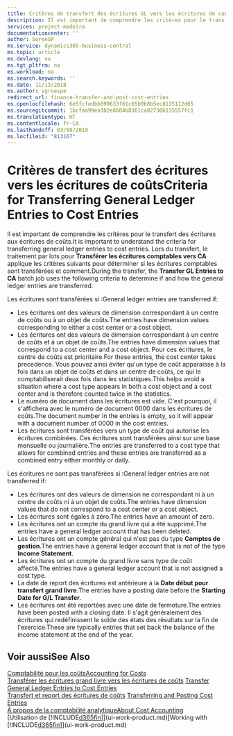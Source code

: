 ```yaml
---
title: Critères de transfert des écritures GL vers les écritures de coûts | Microsoft Docs
description: Il est important de comprendre les critères pour le transfert des écritures aux écritures de coûts. Lors du transfert, le traitement par lots pour **Transférer les écritures comptables vers CA** applique les critères suivants pour déterminer si les écritures comptables sont transférées et comment.
services: project-madeira
documentationcenter: ''
author: SorenGP
ms.service: dynamics365-business-central
ms.topic: article
ms.devlang: na
ms.tgt_pltfrm: na
ms.workload: na
ms.search.keywords: ''
ms.date: 11/13/2018
ms.author: sgroespe
redirect_url: finance-transfer-and-post-cost-entries
ms.openlocfilehash: 6e5fcfedbb899633f61c05b0b8b5ec8125112d65
ms.sourcegitcommit: 1bcfaa99ea302e6b84b8361ca02730b135557fc1
ms.translationtype: HT
ms.contentlocale: fr-CA
ms.lasthandoff: 03/08/2019
ms.locfileid: "813167"
---
```

# <a name="criteria-for-transferring-general-ledger-entries-to-cost-entries"></a><span data-ttu-id="4d775-104">Critères de transfert des écritures vers les écritures de coûts</span><span class="sxs-lookup"><span data-stu-id="4d775-104">Criteria for Transferring General Ledger Entries to Cost Entries</span></span>
<span data-ttu-id="4d775-105">Il est important de comprendre les critères pour le transfert des écritures aux écritures de coûts.</span><span class="sxs-lookup"><span data-stu-id="4d775-105">It is important to understand the criteria for transferring general ledger entries to cost entries.</span></span> <span data-ttu-id="4d775-106">Lors du transfert, le traitement par lots pour **Transférer les écritures comptables vers CA** applique les critères suivants pour déterminer si les écritures comptables sont transférées et comment.</span><span class="sxs-lookup"><span data-stu-id="4d775-106">During the transfer, the **Transfer GL Entries to CA** batch job uses the following criteria to determine if and how the general ledger entries are transferred.</span></span>  

<span data-ttu-id="4d775-107">Les écritures sont transférées si :</span><span class="sxs-lookup"><span data-stu-id="4d775-107">General ledger entries are transferred if:</span></span>  

-   <span data-ttu-id="4d775-108">Les écritures ont des valeurs de dimension correspondant à un centre de coûts ou à un objet de coûts.</span><span class="sxs-lookup"><span data-stu-id="4d775-108">The entries have dimension values corresponding to either a cost center or a cost object.</span></span>  
-   <span data-ttu-id="4d775-109">Les écritures ont des valeurs de dimension correspondant à un centre de coûts et à un objet de coûts.</span><span class="sxs-lookup"><span data-stu-id="4d775-109">The entries have dimension values that correspond to a cost center and a cost object.</span></span> <span data-ttu-id="4d775-110">Pour ces écritures, le centre de coûts est prioritaire.</span><span class="sxs-lookup"><span data-stu-id="4d775-110">For these entries, the cost center takes precedence.</span></span> <span data-ttu-id="4d775-111">Vous pouvez ainsi éviter qu'un type de coût apparaisse à la fois dans un objet de coûts et dans un centre de coûts, ce qui le comptabiliserait deux fois dans les statistiques.</span><span class="sxs-lookup"><span data-stu-id="4d775-111">This helps avoid a situation where a cost type appears in both a cost object and a cost center and is therefore counted twice in the statistics.</span></span>  
-   <span data-ttu-id="4d775-112">Le numéro de document dans les écritures est vide. C'est pourquoi, il s'affichera avec le numéro de document 0000 dans les écritures de coûts.</span><span class="sxs-lookup"><span data-stu-id="4d775-112">The document number in the entries is empty, so it will appear with a document number of 0000 in the cost entries.</span></span>  
-   <span data-ttu-id="4d775-113">Les écritures sont transférées vers un type de coût qui autorise les écritures combinées. Ces écritures sont transférées ainsi sur une base mensuelle ou journalière.</span><span class="sxs-lookup"><span data-stu-id="4d775-113">The entries are transferred to a cost type that allows for combined entries and these entries are transferred as a combined entry either monthly or daily.</span></span>  

<span data-ttu-id="4d775-114">Les écritures ne sont pas transférées si :</span><span class="sxs-lookup"><span data-stu-id="4d775-114">General ledger entries are not transferred if:</span></span>  

-   <span data-ttu-id="4d775-115">Les écritures ont des valeurs de dimension ne correspondant ni à un centre de coûts ni à un objet de coûts.</span><span class="sxs-lookup"><span data-stu-id="4d775-115">The entries have dimension values that do not correspond to a cost center or a cost object.</span></span>  
-   <span data-ttu-id="4d775-116">Les écritures sont égales à zéro.</span><span class="sxs-lookup"><span data-stu-id="4d775-116">The entries have an amount of zero.</span></span>  
-   <span data-ttu-id="4d775-117">Les écritures ont un compte du grand livre qui a été supprimé.</span><span class="sxs-lookup"><span data-stu-id="4d775-117">The entries have a general ledger account that has been deleted.</span></span>  
-   <span data-ttu-id="4d775-118">Les écritures ont un compte général qui n'est pas du type **Comptes de gestion**.</span><span class="sxs-lookup"><span data-stu-id="4d775-118">The entries have a general ledger account that is not of the type **Income Statement**.</span></span>  
-   <span data-ttu-id="4d775-119">Les écritures ont un compte du grand livre sans type de coût affecté.</span><span class="sxs-lookup"><span data-stu-id="4d775-119">The entries have a general ledger account that is not assigned a cost type.</span></span>  
-   <span data-ttu-id="4d775-120">La date de report des écritures est antérieure à la **Date début pour transfert grand livre**.</span><span class="sxs-lookup"><span data-stu-id="4d775-120">The entries have a posting date before the **Starting Date for G/L Transfer**.</span></span>  
-   <span data-ttu-id="4d775-121">Les écritures ont été reportées avec une date de fermeture.</span><span class="sxs-lookup"><span data-stu-id="4d775-121">The entries have been posted with a closing date.</span></span> <span data-ttu-id="4d775-122">Il s'agit généralement des écritures qui redéfinissent le solde des états des résultats sur la fin de l'exercice.</span><span class="sxs-lookup"><span data-stu-id="4d775-122">These are typically entries that set back the balance of the income statement at the end of the year.</span></span>  

## <a name="see-also"></a><span data-ttu-id="4d775-123">Voir aussi</span><span class="sxs-lookup"><span data-stu-id="4d775-123">See Also</span></span>  
[<span data-ttu-id="4d775-124">Comptabilité pour les coûts</span><span class="sxs-lookup"><span data-stu-id="4d775-124">Accounting for Costs</span></span>](finance-manage-cost-accounting.md)  
 <span data-ttu-id="4d775-125">[Transférer les écritures grand livre vers les écritures de coûts](finance-how-to-transfer-general-ledger-entries-to-cost-entries.md) </span><span class="sxs-lookup"><span data-stu-id="4d775-125">[Transfer General Ledger Entries to Cost Entries](finance-how-to-transfer-general-ledger-entries-to-cost-entries.md) </span></span>  
 <span data-ttu-id="4d775-126">[Transfert et report des écritures de coûts](finance-transfer-and-post-cost-entries.md) </span><span class="sxs-lookup"><span data-stu-id="4d775-126">[Transferring and Posting Cost Entries](finance-transfer-and-post-cost-entries.md) </span></span>  
 [<span data-ttu-id="4d775-127">À propos de la comptabilité analytique</span><span class="sxs-lookup"><span data-stu-id="4d775-127">About Cost Accounting</span></span>](finance-about-cost-accounting.md)  
 <span data-ttu-id="4d775-128">[Utilisation de [!INCLUDE[d365fin](includes/d365fin_md.md)]](ui-work-product.md)</span><span class="sxs-lookup"><span data-stu-id="4d775-128">[Working with [!INCLUDE[d365fin](includes/d365fin_md.md)]](ui-work-product.md)</span></span>
